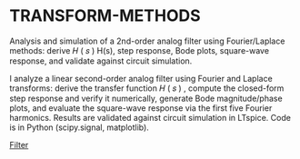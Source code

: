 # TRANSFORM-METHODS
Analysis and simulation of a 2nd-order analog filter using Fourier/Laplace methods: derive  𝐻 ( 𝑠 ) H(s), step response, Bode plots, square-wave response, and validate against circuit simulation.


I analyze a linear second-order analog filter using Fourier and Laplace transforms: derive the transfer function 
𝐻
(
𝑠
)
, compute the closed-form step response and verify it numerically, generate Bode magnitude/phase plots, and evaluate the square-wave response via the first five Fourier harmonics. Results are validated against circuit simulation in LTspice. Code is in Python (scipy.signal, matplotlib).

[Filter](assets/images/Filter.png)
